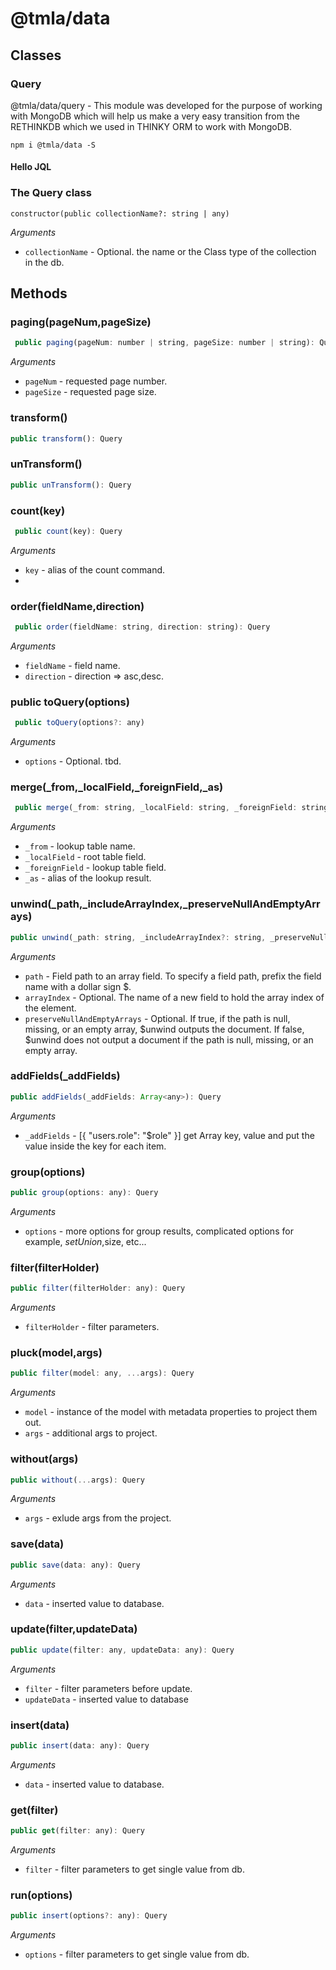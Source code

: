 # @tmla/data 

## Classes

### Query

@tmla/data/query - This module was developed for the purpose of working with MongoDB which will help us make a very easy transition from the RETHINKDB which we used in THINKY ORM to work with MongoDB.

`npm i @tmla/data -S`

#### Hello JQL

### The Query class
`
 constructor(public collectionName?: string | any)
`

*Arguments*
* `collectionName` - Optional. the name or the Class type of the collection in the db.

## Methods 

### paging(pageNum,pageSize)
```javascript 
 public paging(pageNum: number | string, pageSize: number | string): Query
```

*Arguments*
* `pageNum` - requested page number.
* `pageSize` - requested page size.


### transform()
```javascript
public transform(): Query
```

### unTransform()
```javascript
public unTransform(): Query
```

### count(key)
```javascript 
 public count(key): Query
```

*Arguments*
* `key` - alias of the count command.
* 



### order(fieldName,direction)
```javascript 
 public order(fieldName: string, direction: string): Query
```

*Arguments*
* `fieldName` - field name.
* `direction` - direction => asc,desc.


###  public toQuery(options)
```javascript 
 public toQuery(options?: any)
```

*Arguments*
* `options` - Optional. tbd.



### merge(_from,_localField,_foreignField,_as)
```javascript 
 public merge(_from: string, _localField: string, _foreignField: string, _as: string): Query
```

*Arguments*
* `_from` - lookup table name.
* `_localField` - root table field.
* `_foreignField` - lookup table field.
* `_as` - alias of the lookup result.


### unwind(_path,_includeArrayIndex,_preserveNullAndEmptyArrays)
```javascript 
public unwind(_path: string, _includeArrayIndex?: string, _preserveNullAndEmptyArrays?: boolean): Query
```

*Arguments*
* `path` - Field path to an array field. To specify a field path, prefix the field name with a dollar sign $.
* `arrayIndex` - Optional. The name of a new field to hold the array index of the element.
* `preserveNullAndEmptyArrays` - Optional. If true, if the path is null, missing, or an empty array, $unwind outputs the document. If false, $unwind does not output a document if the path is null, missing, or an empty array.





### addFields(_addFields)
```javascript 
public addFields(_addFields: Array<any>): Query
```

*Arguments*
* `_addFields` - [{ "users.role": "$role" }] get Array key, value and put the value inside the key for each item.


### group(options)
```javascript 
public group(options: any): Query
```

*Arguments*
* `options` - more options for group results, complicated options for example, $setUnion,$size, etc...

### filter(filterHolder)
```javascript 
public filter(filterHolder: any): Query
```

*Arguments*
* `filterHolder` - filter parameters.



### pluck(model,args)
```javascript 
public filter(model: any, ...args): Query
```

*Arguments*
* `model` - instance of the model with metadata properties to project them out.
* `args` - additional args to project.



### without(args)
```javascript 
public without(...args): Query
```

*Arguments*
* `args` - exlude args from the project.

### save(data)
```javascript 
public save(data: any): Query
```

*Arguments*
* `data` - inserted value to database.



### update(filter,updateData)
```javascript 
public update(filter: any, updateData: any): Query
```

*Arguments*
* `filter` - filter parameters before update.
* `updateData` - inserted value to database



### insert(data)
```javascript 
public insert(data: any): Query
```

*Arguments*
* `data` - inserted value to database.



### get(filter)
```javascript 
public get(filter: any): Query
```

*Arguments*
* `filter` - filter parameters to get single value from db.


### run(options)
```javascript 
public insert(options?: any): Query
```

*Arguments*
* `options` - filter parameters to get single value from db.

